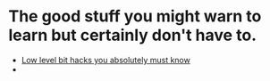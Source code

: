 # The good stuff you might warn to learn but certainly don't have to. #

* [Low level bit hacks you absolutely must know](http://www.catonmat.net/blog/low-level-bit-hacks-you-absolutely-must-know/)
* 
